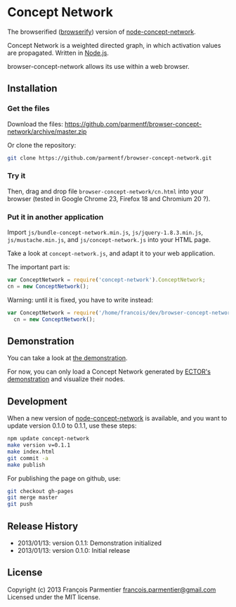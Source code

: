 # Concept Network

The browserified ([browserify](https://github.com/substack/node-browserify/)) version of [node-concept-network](https://github.com/parmentf/node-concept-network).

Concept Network is a weighted directed graph, in which activation values are propagated. Written in [Node.js](http://nodejs.org).

browser-concept-network allows its use within a web browser.

## Installation

### Get the files
Download the files: https://github.com/parmentf/browser-concept-network/archive/master.zip

Or clone the repository:
```bash
git clone https://github.com/parmentf/browser-concept-network.git
```

### Try it
Then, drag and drop file ``browser-concept-network/cn.html`` into your browser
(tested in Google Chrome 23, Firefox 18 and Chromium 20 ?).

### Put it in another application

Import `js/bundle-concept-network.min.js`, `js/jquery-1.8.3.min.js`,
`js/mustache.min.js`, and `js/concept-network.js` into your HTML page.

Take a look at ``concept-network.js``, and adapt it to your web application.

The important part is:
```javascript
var ConceptNetwork = require('concept-network').ConceptNetwork;
cn = new ConceptNetwork();
```

Warning: until it is fixed, you have to write instead:
```javascript
var ConceptNetwork = require('/home/francois/dev/browser-concept-network/lib/concept-network').ConceptNetwork;
  cn = new ConceptNetwork();
```

## Demonstration

You can take a look at [the demonstration](cn.html).

For now, you can only load a Concept Network generated by [ECTOR's
demonstration](../browser-ector/ector.html) and visualize their nodes.

## Development

When a new version of [node-concept-network](https://github.com/parmentf/node-concept-network)
is available, and you want to update version 0.1.0 to 0.1.1, use these steps:
```bash
npm update concept-network
make version v=0.1.1
make index.html
git commit -a
make publish
```
For publishing the page on github, use:
```bash
git checkout gh-pages
git merge master
git push
```

## Release History
* 2013/01/13: version 0.1.1: Demonstration initialized
* 2013/01/13: version 0.1.0: Initial release

## License
Copyright (c) 2013 François Parmentier <francois.parmentier@gmail.com>
Licensed under the MIT license.
